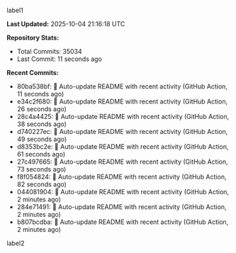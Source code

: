 
label1 
<!-- ACTIVITY_START -->
**Last Updated:** 2025-10-04 21:16:18 UTC

**Repository Stats:**
- Total Commits: 35034
- Last Commit: 11 seconds ago

**Recent Commits:**
- 80ba538bf: 🤖 Auto-update README with recent activity (GitHub Action, 11 seconds ago)
- e34c2f680: 🤖 Auto-update README with recent activity (GitHub Action, 26 seconds ago)
- 28c4a4425: 🤖 Auto-update README with recent activity (GitHub Action, 38 seconds ago)
- d740227ec: 🤖 Auto-update README with recent activity (GitHub Action, 49 seconds ago)
- d8353bc2e: 🤖 Auto-update README with recent activity (GitHub Action, 61 seconds ago)
- 27c497665: 🤖 Auto-update README with recent activity (GitHub Action, 73 seconds ago)
- f8f054824: 🤖 Auto-update README with recent activity (GitHub Action, 82 seconds ago)
- 044081904: 🤖 Auto-update README with recent activity (GitHub Action, 2 minutes ago)
- 284e71491: 🤖 Auto-update README with recent activity (GitHub Action, 2 minutes ago)
- b807bcdba: 🤖 Auto-update README with recent activity (GitHub Action, 2 minutes ago)
<!-- ACTIVITY_END -->

label2
